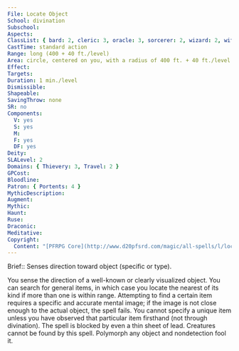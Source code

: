 ```yaml
---
File: Locate Object
School: divination
Subschool: 
Aspects: 
ClassList: { bard: 2, cleric: 3, oracle: 3, sorcerer: 2, wizard: 2, witch: 3, inquisitor: 3, occultist: 2, psychic: 2, mesmerist: 2, spiritualist: 2, medium: 2 }
CastTime: standard action
Range: long (400 + 40 ft./level)
Area: circle, centered on you, with a radius of 400 ft. + 40 ft./level
Effect: 
Targets: 
Duration: 1 min./level
Dismissible: 
Shapeable: 
SavingThrow: none
SR: no
Components:
  V: yes
  S: yes
  M: 
  F: yes
  DF: yes
Deity: 
SLALevel: 2
Domains: { Thievery: 3, Travel: 2 }
GPCost: 
Bloodline: 
Patron: { Portents: 4 }
MythicDescription: 
Augment: 
Mythic: 
Haunt: 
Ruse: 
Draconic: 
Meditative: 
Copyright:
  Content: "[PFRPG Core](http://www.d20pfsrd.com/magic/all-spells/l/locate-object)"
---
```

Brief:: Senses direction toward object (specific or type).

You sense the direction of a well-known or clearly visualized object.  You can search for general items, in which case you locate the nearest of its kind if more than one is within range. Attempting to find a certain item requires a specific and accurate mental image; if the image is not close enough to the actual object, the spell fails.  You cannot specify a unique item unless you have observed that particular item firsthand (not through divination).  The spell is blocked by even a thin sheet of lead. Creatures cannot be found by this spell. Polymorph any object and nondetection fool it.
